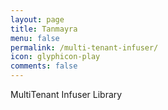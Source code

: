 ```yaml
---
layout: page
title: Tanmayra
menu: false
permalink: /multi-tenant-infuser/
icon: glyphicon-play
comments: false
---
```


MultiTenant Infuser Library

<!--
{% for post in site.posts  %}
    {% capture this_year %}{{ post.date | date: "%Y" }}{% endcapture %}
    {% capture this_month %}{{ post.date | date: "%m" }}{% endcapture %}
    {% capture next_year %}{{ post.previous.date | date: "%Y" }}{% endcapture %}
    {% capture next_month %}{{ post.previous.date | date: "%m" }}{% endcapture %}
  
    {% if forloop.first %}
      <legend id="{{this_year}}-{{this_month}}">{{this_year}}年-{{this_month}}月</legend>
      <ul>
    {% endif %}
    <li><span>{{ post.date | date: "%Y年-%m月-%d日" }}</span> &raquo; 
      <a class="pjaxlink" href="{{ post.url }}">{{ post.title }}</a>
    </li>
  
    {% if forloop.last %}
      </ul>
    {% else %}
      {% if this_year != next_year %}
        </ul>
        <legend id="{{next_year}}-{{next_month}}">{{next_year}}年-{{next_month}}月</legend>
        <ul>
      {% else %}    
        {% if this_month != next_month %}
        </ul>
        <legend id="{{next_year}}-{{next_month}}">{{next_year}}年-{{next_month}}月</legend>
        <ul>
        {% endif %}
      {% endif %}
    {% endif %}
{% endfor %}
-->